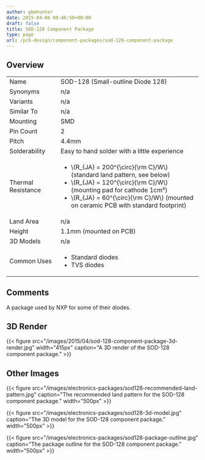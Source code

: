 ```yaml
---
author: gbmhunter
date: 2015-04-06 00:46:50+00:00
draft: false
title: SOD-128 Component Package
type: page
url: /pcb-design/component-packages/sod-128-component-package
---
```


## Overview

<table >
<tbody >
<tr >

<td >Name
</td>

<td >SOD-128 (Small-outline Diode 128)
</td>
</tr>
<tr >

<td >Synonyms
</td>

<td >n/a
</td>
</tr>
<tr >

<td >Variants
</td>

<td >n/a
</td>
</tr>
<tr >

<td >Similar To
</td>

<td >n/a
</td>
</tr>
<tr >

<td >Mounting
</td>

<td >SMD
</td>
</tr>
<tr >

<td >Pin Count
</td>

<td >2
</td>
</tr>
<tr >

<td >Pitch
</td>

<td >4.4mm
</td>
</tr>
<tr >

<td >Solderability
</td>

<td >Easy to hand solder with a little experience
</td>
</tr>
<tr >

<td >Thermal Resistance
</td>

<td >
<ul>
<li>\(R_{JA} = 200^{\circ}{\rm C}/W\) (standard land pattern, see below)</li>
<li>\(R_{JA} = 120^{\circ}{\rm C}/W\) (mounting pad for cathode 1cm²)</li>
<li>\(R_{JA} = 60^{\circ}{\rm C}/W\) (mounted on ceramic PCB with standard footprint)</li>
</ul>
</td>
</tr>
<tr >

<td >Land Area
</td>

<td >n/a
</td>
</tr>
<tr >

<td >Height
</td>

<td >1.1mm (mounted on PCB)
</td>
</tr>
<tr >

<td >3D Models
</td>

<td >n/a
</td>
</tr>
<tr >

<td >Common Uses
</td>
<td >
<ul>
<li>Standard diodes</li>
<li>TVS diodes</li>
</ul>

</td>
</tr>
</tbody>
</table>


## Comments

A package used by NXP for some of their diodes.

## 3D Render

{{< figure src="/images/2015/04/sod-128-component-package-3d-render.jpg" width="415px" caption="A 3D render of the SOD-128 component package."  >}}

## Other Images

{{< figure src="/images/electronics-packages/sod128-recommended-land-pattern.jpg" caption="The recommended land pattern for the SOD-128 component package."  width="500px" >}}

{{< figure src="/images/electronics-packages/sod128-3d-model.jpg" caption="The 3D model for the SOD-128 component package."  width="500px" >}}

{{< figure src="/images/electronics-packages/sod128-package-outline.jpg" caption="The package outline for the SOD-128 component package."  width="500px" >}}